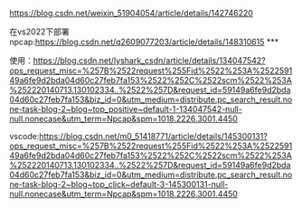 https://blog.csdn.net/weixin_51904054/article/details/142746220

在vs2022下部署npcap:https://blog.csdn.net/q2609077203/article/details/148310615  ***


使用：https://blog.csdn.net/lyshark_csdn/article/details/134047542?ops_request_misc=%257B%2522request%255Fid%2522%253A%252259149a6fe9d2bda04d60c27feb7fa153%2522%252C%2522scm%2522%253A%252220140713.130102334..%2522%257D&request_id=59149a6fe9d2bda04d60c27feb7fa153&biz_id=0&utm_medium=distribute.pc_search_result.none-task-blog-2~blog~top_positive~default-1-134047542-null-null.nonecase&utm_term=Npcap&spm=1018.2226.3001.4450

vscode:https://blog.csdn.net/m0_51418771/article/details/145300131?ops_request_misc=%257B%2522request%255Fid%2522%253A%252259149a6fe9d2bda04d60c27feb7fa153%2522%252C%2522scm%2522%253A%252220140713.130102334..%2522%257D&request_id=59149a6fe9d2bda04d60c27feb7fa153&biz_id=0&utm_medium=distribute.pc_search_result.none-task-blog-2~blog~top_click~default-3-145300131-null-null.nonecase&utm_term=Npcap&spm=1018.2226.3001.4450